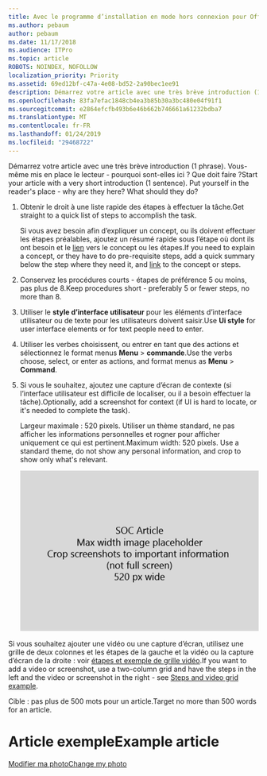 ```yaml
---
title: Avec le programme d’installation en mode hors connexion pour Office
ms.author: pebaum
author: pebaum
ms.date: 11/17/2018
ms.audience: ITPro
ms.topic: article
ROBOTS: NOINDEX, NOFOLLOW
localization_priority: Priority
ms.assetid: 69ed12bf-c47a-4e08-bd52-2a90bec1ee91
description: Démarrez votre article avec une très brève introduction (1 phrase). Vous-même mis en place le lecteur - pourquoi sont-elles ici ? Que doit faire ?
ms.openlocfilehash: 83fa7efac1848cb4ea3b85b30a3bc480e04f91f1
ms.sourcegitcommit: e2864efcfb493b6e46b662b746661a61232bdba7
ms.translationtype: MT
ms.contentlocale: fr-FR
ms.lasthandoff: 01/24/2019
ms.locfileid: "29468722"
---
```

<span data-ttu-id="5a555-p102">Démarrez votre article avec une très brève introduction (1 phrase). Vous-même mis en place le lecteur - pourquoi sont-elles ici ? Que doit faire ?</span><span class="sxs-lookup"><span data-stu-id="5a555-p102">Start your article with a very short introduction (1 sentence). Put yourself in the reader's place - why are they here? What should they do?</span></span> 
  
1. <span data-ttu-id="5a555-108">Obtenir le droit à une liste rapide des étapes à effectuer la tâche.</span><span class="sxs-lookup"><span data-stu-id="5a555-108">Get straight to a quick list of steps to accomplish the task.</span></span>
    
    <span data-ttu-id="5a555-109">Si vous avez besoin afin d’expliquer un concept, ou ils doivent effectuer les étapes préalables, ajoutez un résumé rapide sous l’étape où dont ils ont besoin et le [lien](https://support.office.com/article/f37e7984-cf03-4fde-92d3-82970d7e241b.aspx) vers le concept ou les étapes.</span><span class="sxs-lookup"><span data-stu-id="5a555-109">If you need to explain a concept, or they have to do pre-requisite steps, add a quick summary below the step where they need it, and [link](https://support.office.com/article/f37e7984-cf03-4fde-92d3-82970d7e241b.aspx) to the concept or steps.</span></span> 
    
2. <span data-ttu-id="5a555-110">Conservez les procédures courts - étapes de préférence 5 ou moins, pas plus de 8.</span><span class="sxs-lookup"><span data-stu-id="5a555-110">Keep procedures short - preferably 5 or fewer steps, no more than 8.</span></span>
    
3. <span data-ttu-id="5a555-111">Utiliser le **style d’interface utilisateur** pour les éléments d’interface utilisateur ou de texte pour les utilisateurs doivent saisir.</span><span class="sxs-lookup"><span data-stu-id="5a555-111">Use **Ui style** for user interface elements or for text people need to enter.</span></span> 
    
4. <span data-ttu-id="5a555-112">Utiliser les verbes choisissent, ou entrer en tant que des actions et sélectionnez le format menus **Menu** \> **commande**.</span><span class="sxs-lookup"><span data-stu-id="5a555-112">Use the verbs choose, select, or enter as actions, and format menus as **Menu** \> **Command**.</span></span>
    
5. <span data-ttu-id="5a555-113">Si vous le souhaitez, ajoutez une capture d’écran de contexte (si l’interface utilisateur est difficile de localiser, ou il a besoin effectuer la tâche).</span><span class="sxs-lookup"><span data-stu-id="5a555-113">Optionally, add a screenshot for context (if UI is hard to locate, or it's needed to complete the task).</span></span>
    
    <span data-ttu-id="5a555-p103">Largeur maximale : 520 pixels. Utiliser un thème standard, ne pas afficher les informations personnelles et rogner pour afficher uniquement ce qui est pertinent.</span><span class="sxs-lookup"><span data-stu-id="5a555-p103">Maximum width: 520 pixels. Use a standard theme, do not show any personal information, and crop to show only what's relevant.</span></span> 
    
    ![Espace réservé - largeur maximale pour les images de l’article de sécurité sociale est 520 pixels](media/7d43d3be-8658-4a5b-aa15-ed62a47a2b24.png)
  
<span data-ttu-id="5a555-117">Si vous souhaitez ajouter une vidéo ou une capture d’écran, utilisez une grille de deux colonnes et les étapes de la gauche et la vidéo ou la capture d’écran de la droite : voir [étapes et exemple de grille vidéo](https://support.office.com/article/14ce8e82-efa0-47f5-bb84-94f078db3dae.aspx).</span><span class="sxs-lookup"><span data-stu-id="5a555-117">If you want to add a video or screenshot, use a two-column grid and have the steps in the left and the video or screenshot in the right - see [Steps and video grid example](https://support.office.com/article/14ce8e82-efa0-47f5-bb84-94f078db3dae.aspx).</span></span> 
  
<span data-ttu-id="5a555-118">Cible : pas plus de 500 mots pour un article.</span><span class="sxs-lookup"><span data-stu-id="5a555-118">Target no more than 500 words for an article.</span></span>
  
# <a name="example-article"></a><span data-ttu-id="5a555-119">Article exemple</span><span class="sxs-lookup"><span data-stu-id="5a555-119">Example article</span></span>

[<span data-ttu-id="5a555-120">Modifier ma photo</span><span class="sxs-lookup"><span data-stu-id="5a555-120">Change my photo</span></span>](https://support.office.com/article/555376e0-1fca-49ba-8434-307a0525c767.aspx)
  


